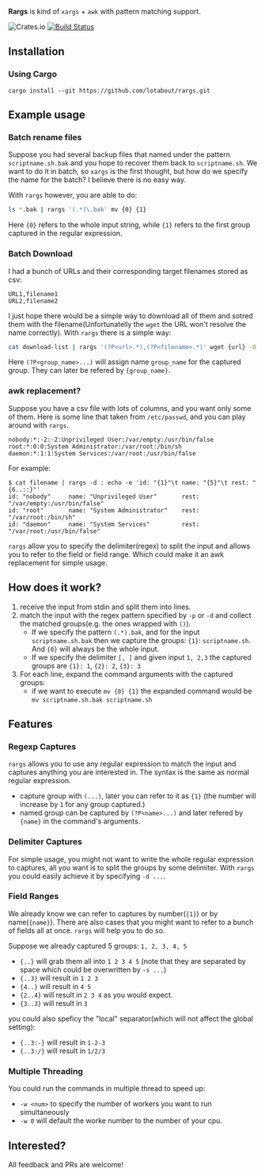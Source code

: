 **Rargs** is kind of `xargs` + `awk` with pattern matching support.

![Crates.io](https://img.shields.io/crates/v/rargs.svg) [![Build Status](https://travis-ci.org/lotabout/rargs.svg?branch=master)](https://travis-ci.org/lotabout/rargs)

## Installation

### Using Cargo

```
cargo install --git https://github.com/lotabout/rargs.git
```

## Example usage

### Batch rename files

Suppose you had several backup files that named under the pattern
`scriptname.sh.bak` and you hope to recover them back to `scriptname.sh`.  We
want to do it in batch, so `xargs` is the first thought, but how do we specify
the name for the batch? I believe there is no easy way.

With `rargs` however, you are able to do:

```sh
ls *.bak | rargs '(.*)\.bak' mv {0} {1}
```

Here `{0}` refers to the whole input string, while `{1}` refers to the first
group captured in the regular expression.

### Batch Download

I had a bunch of URLs and their corresponding target filenames stored as csv:

```
URL1,filename1
URL2,filename2
```

I just hope there would be a simple way to download all of them and sotred
them with the filename(Unfortunatelly the `wget` the URL won't resolve the
name correctly). With `rargs` there is a simple way:

```sh
cat download-list | rargs '(?P<url>.*),(?P<filename>.*)' wget {url} -O {filename}
```

Here `(?P<group_name>...)` will assign name `group_name` for the captured
group. They can later be refered by `{group_name}`.

### awk replacement?

Suppose you have a csv file with lots of columns, and you want only some of
them. Here is some line that taken from `/etc/passwd`, and you can play around
with `rargs`.

```
nobody:*:-2:-2:Unprivileged User:/var/empty:/usr/bin/false
root:*:0:0:System Administrator:/var/root:/bin/sh
daemon:*:1:1:System Services:/var/root:/usr/bin/false
```

For example:

```
$ cat filename | rargs -d : echo -e 'id: "{1}"\t name: "{5}"\t rest: "{6..::}"'
id: "nobody"     name: "Unprivileged User"       rest: "/var/empty:/usr/bin/false"
id: "root"       name: "System Administrator"    rest: "/var/root:/bin/sh"
id: "daemon"     name: "System Services"         rest: "/var/root:/usr/bin/false"
```

`rargs` allow you to specify the delimiter(regex) to split the input and
allows you to refer to the field or field range. Which could make it an awk
replacement for simple usage.

## How does it work?

1. receive the input from stdin and split them into lines.
2. match the input with the regex pattern specified by `-p` or `-d` and
   collect the matched groups(e.g. the ones wrapped with `()`).
    - If we specify the pattern `(.*).bak`, and for the input
      `scriptname.sh.bak` then we capture the groups: `{1}`: `scriptname.sh`.
      And `{0}` will always be the whole input.
    - If we specify the delimiter `[, ]` and given input `1, 2,3`
      the captured groups are `{1}: 1`, `{2}: 2`, `{3}: 3`
3. For each line, expand the command arguments with the captured groups:
    - if we want to execute `mv {0} {1}` the expanded command would be `mv scriptname.sh.bak scriptname.sh`

## Features

### Regexp Captures

`rargs` allows you to use any regular expression to match the input and
captures anything you are interested in. The syntax is the same as normal
regular expression.

- capture group with `(...)`, later you can refer to it as `{1}` (the number
    will increase by `1` for any group captured.)
- named group can be captured by `(?P<name>...)` and later refered by
    `{name}` in the command's arguments.

### Delimiter Captures

For simple usage, you might not want to write the whole regular expression to
captures, all you want is to split the groups by some delimiter. With `rargs`
you could easily achieve it by specifying `-d ...`.

### Field Ranges

We already know we can refer to captures by number(`{1}`) or by
name(`{name}`). There are also cases that you might want to refer to a bunch
of fields all at once. `rargs` will help you to do so.

Suppose we already captured 5 groups: `1, 2, 3, 4, 5`

- `{..}` will grab them all into `1 2 3 4 5` (note that they are separated by
    space which could be overwritten by `-s ...`)
- `{..3}` will result in `1 2 3`
- `{4..}` will result in `4 5`
- `{2..4}` will result in `2 3 4` as you would expect.
- `{3..3}` will result in `3`

you could also speficy the "local" separator(which will not affect the global
setting):
- `{..3:-}` will result in `1-2-3`
- `{..3:/}` will result in `1/2/3`

### Multiple Threading

You could run the commands in multiple thread to speed up:

- `-w <num>` to specify the number of workers you want to run simultaneously
- `-w 0` will default the worke number to the number of your cpu.

## Interested?

All feedback and PRs are welcome!
